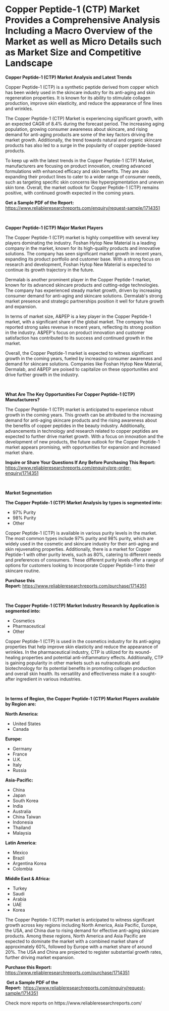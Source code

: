 <p><h1>Copper Peptide-1 (CTP) Market Provides a Comprehensive Analysis Including a Macro Overview of the Market as well as Micro Details such as Market Size and Competitive Landscape</h1></p><p><strong>Copper Peptide-1 (CTP) Market Analysis and Latest Trends</strong></p>
<p><p>Copper Peptide-1 (CTP) is a synthetic peptide derived from copper which has been widely used in the skincare industry for its anti-aging and skin regeneration properties. It is known for its ability to stimulate collagen production, improve skin elasticity, and reduce the appearance of fine lines and wrinkles.</p><p>The Copper Peptide-1 (CTP) Market is experiencing significant growth, with an expected CAGR of 8.4% during the forecast period. The increasing aging population, growing consumer awareness about skincare, and rising demand for anti-aging products are some of the key factors driving the market growth. Additionally, the trend towards natural and organic skincare products has also led to a surge in the popularity of copper peptide-based products.</p><p>To keep up with the latest trends in the Copper Peptide-1 (CTP) Market, manufacturers are focusing on product innovation, creating advanced formulations with enhanced efficacy and skin benefits. They are also expanding their product lines to cater to a wider range of consumer needs, such as targeting specific skin concerns like hyperpigmentation and uneven skin tone. Overall, the market outlook for Copper Peptide-1 (CTP) remains positive, with continued growth expected in the coming years.</p></p>
<p><strong>Get a Sample PDF of the Report:&nbsp;</strong> <a href="https://www.reliableresearchreports.com/enquiry/request-sample/1714351">https://www.reliableresearchreports.com/enquiry/request-sample/1714351</a></p>
<p>&nbsp;</p>
<p><strong>Copper Peptide-1 (CTP) Major Market Players</strong></p>
<p><p>The Copper Peptide-1 (CTP) market is highly competitive with several key players dominating the industry. Foshan Hytop New Material is a leading company in the market, known for its high-quality products and innovative solutions. The company has seen significant market growth in recent years, expanding its product portfolio and customer base. With a strong focus on research and development, Foshan Hytop New Material is expected to continue its growth trajectory in the future.</p><p>Dermalab is another prominent player in the Copper Peptide-1 market, known for its advanced skincare products and cutting-edge technologies. The company has experienced steady market growth, driven by increasing consumer demand for anti-aging and skincare solutions. Dermalab's strong market presence and strategic partnerships position it well for future growth and expansion.</p><p>In terms of market size, A&PEP is a key player in the Copper Peptide-1 market, with a significant share of the global market. The company has reported strong sales revenue in recent years, reflecting its strong position in the industry. A&PEP's focus on product innovation and customer satisfaction has contributed to its success and continued growth in the market.</p><p>Overall, the Copper Peptide-1 market is expected to witness significant growth in the coming years, fueled by increasing consumer awareness and demand for skincare solutions. Companies like Foshan Hytop New Material, Dermalab, and A&PEP are poised to capitalize on these opportunities and drive further growth in the industry.</p></p>
<p>&nbsp;</p>
<p><strong>What Are The Key Opportunities For Copper Peptide-1 (CTP) Manufacturers?</strong></p>
<p><p>The Copper Peptide-1 (CTP) market is anticipated to experience robust growth in the coming years. This growth can be attributed to the increasing demand for anti-aging skincare products and the rising awareness about the benefits of copper peptides in the beauty industry. Additionally, advancements in technology and research related to copper peptides are expected to further drive market growth. With a focus on innovation and the development of new products, the future outlook for the Copper Peptide-1 market appears promising, with opportunities for expansion and increased market share.</p></p>
<p><strong>Inquire or Share Your Questions If Any Before Purchasing This Report:</strong> <a href="https://www.reliableresearchreports.com/enquiry/pre-order-enquiry/1714351">https://www.reliableresearchreports.com/enquiry/pre-order-enquiry/1714351</a></p>
<p>&nbsp;</p>
<p><strong>Market Segmentation</strong></p>
<p><strong>The Copper Peptide-1 (CTP) Market Analysis by types is segmented into:</strong></p>
<p><ul><li>97% Purity</li><li>98% Purity</li><li>Other</li></ul></p>
<p><p>Copper Peptide-1 (CTP) is available in various purity levels in the market. The most common types include 97% purity and 98% purity, which are widely used in the cosmetic and skincare industry for their anti-aging and skin rejuvenating properties. Additionally, there is a market for Copper Peptide-1 with other purity levels, such as 80%, catering to different needs and preferences of consumers. These different purity levels offer a range of options for customers looking to incorporate Copper Peptide-1 into their skincare routine.</p></p>
<p><strong>Purchase this Report:&nbsp;</strong><a href="https://www.reliableresearchreports.com/purchase/1714351">https://www.reliableresearchreports.com/purchase/1714351</a></p>
<p>&nbsp;</p>
<p><strong>The Copper Peptide-1 (CTP) Market Industry Research by Application is segmented into:</strong></p>
<p><ul><li>Cosmetics</li><li>Pharmaceutical</li><li>Other</li></ul></p>
<p><p>Copper Peptide-1 (CTP) is used in the cosmetics industry for its anti-aging properties that help improve skin elasticity and reduce the appearance of wrinkles. In the pharmaceutical industry, CTP is utilized for its wound-healing properties and potential anti-inflammatory effects. Additionally, CTP is gaining popularity in other markets such as nutraceuticals and biotechnology for its potential benefits in promoting collagen production and overall skin health. Its versatility and effectiveness make it a sought-after ingredient in various industries.</p></p>
<p>&nbsp;</p>
<p><strong>In terms of Region, the Copper Peptide-1 (CTP) Market Players available by Region are:</strong></p>
<p>
    <p> <strong> North America: </strong>
        <ul>
            <li>United States</li>
            <li>Canada</li>
        </ul>
        </p> 
    <p> <strong> Europe: </strong>
        <ul>
            <li>Germany</li>
            <li>France</li>
            <li>U.K.</li>
            <li>Italy</li>
            <li>Russia</li>
        </ul>
        </p> 
    <p> <strong> Asia-Pacific: </strong>
        <ul>
            <li>China</li>
            <li>Japan</li>
            <li>South Korea</li>
            <li>India</li>
            <li>Australia</li>
            <li>China Taiwan</li>
            <li>Indonesia</li>
            <li>Thailand</li>
            <li>Malaysia</li>
        </ul>
        </p> 
    <p> <strong> Latin America: </strong>
        <ul>
            <li>Mexico</li>
            <li>Brazil</li>
            <li>Argentina Korea</li>
            <li>Colombia</li>
        </ul>
        </p> 
    <p> <strong> Middle East & Africa: </strong>
        <ul>
            <li>Turkey</li>
            <li>Saudi</li>
            <li>Arabia</li>
            <li>UAE</li>
            <li>Korea</li>
        </ul>
    </p>
    </p>
<p><p>The Copper Peptide-1 (CTP) market is anticipated to witness significant growth across key regions including North America, Asia Pacific, Europe, the USA, and China due to rising demand for effective anti-aging skincare products. Among these regions, North America and Asia Pacific are expected to dominate the market with a combined market share of approximately 60%, followed by Europe with a market share of around 20%. The USA and China are projected to register substantial growth rates, further driving market expansion.</p></p>
<p><strong>Purchase this Report: </strong><a href="https://www.reliableresearchreports.com/purchase/1714351">https://www.reliableresearchreports.com/purchase/1714351</a></p>
<p>&nbsp;<strong>Get a Sample PDF of the Report:&nbsp;&nbsp;</strong><a href="https://www.reliableresearchreports.com/enquiry/request-sample/1714351">https://www.reliableresearchreports.com/enquiry/request-sample/1714351</a></p>
<p><strong></strong></p>
<p>Check more reports on https://www.reliableresearchreports.com/</p>